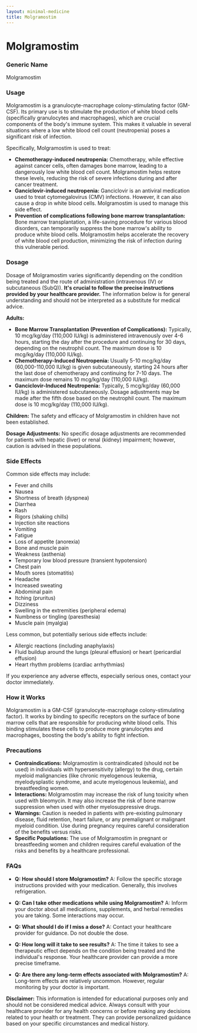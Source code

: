 ```yaml
---
layout: minimal-medicine
title: Molgramostim
---
```


# Molgramostim
### Generic Name
Molgramostim

### Usage
Molgramostim is a granulocyte-macrophage colony-stimulating factor (GM-CSF).  Its primary use is to stimulate the production of white blood cells (specifically granulocytes and macrophages), which are crucial components of the body's immune system. This makes it valuable in several situations where a low white blood cell count (neutropenia) poses a significant risk of infection.

Specifically, Molgramostim is used to treat:

* **Chemotherapy-induced neutropenia:** Chemotherapy, while effective against cancer cells, often damages bone marrow, leading to a dangerously low white blood cell count. Molgramostim helps restore these levels, reducing the risk of severe infections during and after cancer treatment.
* **Ganciclovir-induced neutropenia:** Ganciclovir is an antiviral medication used to treat cytomegalovirus (CMV) infections.  However, it can also cause a drop in white blood cells. Molgramostim is used to manage this side effect.
* **Prevention of complications following bone marrow transplantation:** Bone marrow transplantation, a life-saving procedure for various blood disorders, can temporarily suppress the bone marrow's ability to produce white blood cells.  Molgramostim helps accelerate the recovery of white blood cell production, minimizing the risk of infection during this vulnerable period.


### Dosage

Dosage of Molgramostim varies significantly depending on the condition being treated and the route of administration (intravenous (IV) or subcutaneous (SubQ)).  **It's crucial to follow the precise instructions provided by your healthcare provider.**  The information below is for general understanding and should not be interpreted as a substitute for medical advice.

**Adults:**

* **Bone Marrow Transplantation (Prevention of Complications):** Typically, 10 mcg/kg/day (110,000 IU/kg) is administered intravenously over 4-6 hours, starting the day after the procedure and continuing for 30 days, depending on the neutrophil count. The maximum dose is 10 mcg/kg/day (110,000 IU/kg).
* **Chemotherapy-Induced Neutropenia:** Usually 5-10 mcg/kg/day (60,000-110,000 IU/kg) is given subcutaneously, starting 24 hours after the last dose of chemotherapy and continuing for 7-10 days.  The maximum dose remains 10 mcg/kg/day (110,000 IU/kg).
* **Ganciclovir-Induced Neutropenia:** Typically, 5 mcg/kg/day (60,000 IU/kg) is administered subcutaneously.  Dosage adjustments may be made after the fifth dose based on the neutrophil count. The maximum dose is 10 mcg/kg/day (110,000 IU/kg).


**Children:** The safety and efficacy of Molgramostim in children have not been established.


**Dosage Adjustments:**  No specific dosage adjustments are recommended for patients with hepatic (liver) or renal (kidney) impairment; however, caution is advised in these populations.


### Side Effects

Common side effects may include:

* Fever and chills
* Nausea
* Shortness of breath (dyspnea)
* Diarrhea
* Rash
* Rigors (shaking chills)
* Injection site reactions
* Vomiting
* Fatigue
* Loss of appetite (anorexia)
* Bone and muscle pain
* Weakness (asthenia)
* Temporary low blood pressure (transient hypotension)
* Chest pain
* Mouth sores (stomatitis)
* Headache
* Increased sweating
* Abdominal pain
* Itching (pruritus)
* Dizziness
* Swelling in the extremities (peripheral edema)
* Numbness or tingling (paresthesia)
* Muscle pain (myalgia)


Less common, but potentially serious side effects include:

* Allergic reactions (including anaphylaxis)
* Fluid buildup around the lungs (pleural effusion) or heart (pericardial effusion)
* Heart rhythm problems (cardiac arrhythmias)


If you experience any adverse effects, especially serious ones, contact your doctor immediately.


### How it Works

Molgramostim is a GM-CSF (granulocyte-macrophage colony-stimulating factor).  It works by binding to specific receptors on the surface of bone marrow cells that are responsible for producing white blood cells. This binding stimulates these cells to produce more granulocytes and macrophages, boosting the body's ability to fight infection.


### Precautions

* **Contraindications:** Molgramostim is contraindicated (should not be used) in individuals with hypersensitivity (allergy) to the drug, certain myeloid malignancies (like chronic myelogenous leukemia, myelodysplastic syndrome, and acute myelogenous leukemia), and breastfeeding women.
* **Interactions:** Molgramostim may increase the risk of lung toxicity when used with bleomycin.  It may also increase the risk of bone marrow suppression when used with other myelosuppressive drugs.
* **Warnings:**  Caution is needed in patients with pre-existing pulmonary disease, fluid retention, heart failure, or any premalignant or malignant myeloid condition.  Use during pregnancy requires careful consideration of the benefits versus risks.
* **Specific Populations:**  The use of Molgramostim in pregnant or breastfeeding women and children requires careful evaluation of the risks and benefits by a healthcare professional.

### FAQs

* **Q: How should I store Molgramostim?** A:  Follow the specific storage instructions provided with your medication. Generally, this involves refrigeration.

* **Q:  Can I take other medications while using Molgramostim?** A: Inform your doctor about all medications, supplements, and herbal remedies you are taking.  Some interactions may occur.

* **Q: What should I do if I miss a dose?** A: Contact your healthcare provider for guidance. Do not double the dose.

* **Q: How long will it take to see results?** A: The time it takes to see a therapeutic effect depends on the condition being treated and the individual's response.  Your healthcare provider can provide a more precise timeframe.

* **Q:  Are there any long-term effects associated with Molgramostim?** A:  Long-term effects are relatively uncommon. However, regular monitoring by your doctor is important.


**Disclaimer:** This information is intended for educational purposes only and should not be considered medical advice. Always consult with your healthcare provider for any health concerns or before making any decisions related to your health or treatment.  They can provide personalized guidance based on your specific circumstances and medical history.
